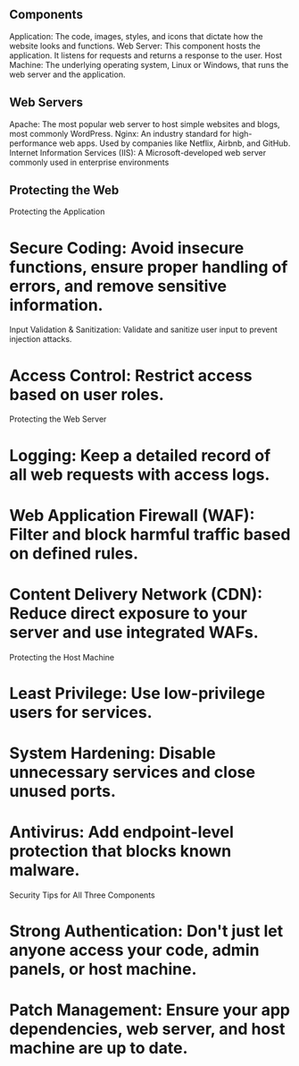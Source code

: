 ## Components
Application: The code, images, styles, and icons that dictate how the website looks and functions.
Web Server: This component hosts the application. It listens for requests and returns a response to the user.
Host Machine: The underlying operating system, Linux or Windows, that runs the web server and the application.

## Web Servers
Apache: The most popular web server to host simple websites and blogs, most commonly WordPress.
Nginx: An industry standard for high-performance web apps. Used by companies like Netflix, Airbnb, and GitHub.
Internet Information Services (IIS): A Microsoft-developed web server commonly used in enterprise environments

## Protecting the Web

Protecting the Application

# Secure Coding: Avoid insecure functions, ensure proper handling of errors, and remove sensitive information.
Input Validation & Sanitization: Validate and sanitize user input to prevent injection attacks.
# Access Control: Restrict access based on user roles.

Protecting the Web Server

# Logging: Keep a detailed record of all web requests with access logs.
# Web Application Firewall (WAF): Filter and block harmful traffic based on defined rules.
# Content Delivery Network (CDN): Reduce direct exposure to your server and use integrated WAFs.

Protecting the Host Machine

# Least Privilege: Use low-privilege users for services.
# System Hardening: Disable unnecessary services and close unused ports.
# Antivirus: Add endpoint-level protection that blocks known malware.

Security Tips for All Three Components

# Strong Authentication: Don't just let anyone access your code, admin panels, or host machine.
# Patch Management: Ensure your app dependencies, web server, and host machine are up to date.
